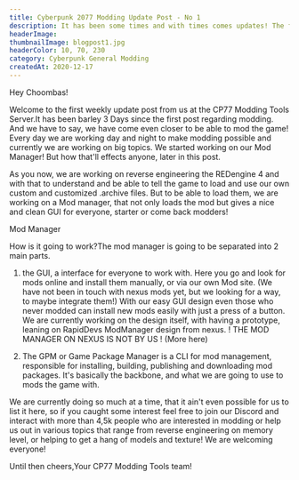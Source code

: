 ```yaml
---
title: Cyberpunk 2077 Modding Update Post - No 1
description: It has been some times and with times comes updates! The first updates regarding modding.
headerImage:
thumbnailImage: blogpost1.jpg
headerColor: 10, 70, 230
category: Cyberpunk General Modding
createdAt: 2020-12-17
---
```


Hey Choombas!

Welcome to the first weekly update post from us at the CP77 Modding Tools Server.It has been barley 3 Days since the first post regarding modding. And we have to say, we have come even closer to be able to mod the game! Every day we are working day and night to make modding possible and currently we are working on big topics. We started working on our Mod Manager! But how that'll effects anyone, later in this post.

As you now, we are working on reverse engineering the REDengine 4 and with that to understand and be able to tell the game to load and use our own custom and customized .archive files. But to be able to load them, we are working on a Mod manager, that not only loads the mod but gives a nice and clean GUI for everyone, starter or come back modders!

Mod Manager

How is it going to work?The mod manager is going to be separated into 2 main parts.

1. the GUI, a interface for everyone to work with. Here you go and look for mods online and install them manually, or via our own Mod site. (We have not been in touch with nexus mods yet, but we looking for a way, to maybe integrate them!) With our easy GUI design even those who never modded can install new mods easily with just a press of a button. We are currently working on the design itself, with having a prototype, leaning on RapidDevs ModManager design from nexus. ! THE MOD MANAGER ON NEXUS IS NOT BY US !
(More here)

<lazy-image src="https://preview.redd.it/6yx3phhhzq561.png?width=1347&format=png&auto=webp&s=c6909626fe33ab9b2f782397784abe17dbfb3bc8"></lazy-image>

2. The GPM or Game Package Manager is a CLI for mod management, responsible for installing, building, publishing and downloading mod packages. It's basically the backbone, and what we are going to use to mods the game with.



We are currently doing so much at a time, that it ain't even possible for us to list it here, so if you caught some interest feel free to join our Discord and interact with more than 4,5k people who are interested in modding or help us out in various topics that range from reverse engineering on memory level, or helping to get a hang of models and texture! We are welcoming everyone!

Until then cheers,Your CP77 Modding Tools team!
